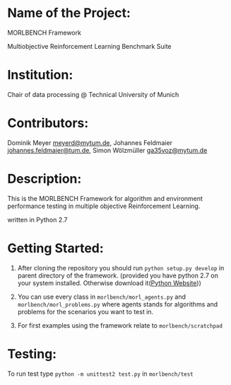 # Name of the Project: 

MORLBENCH Framework

Multiobjective Reinforcement Learning Benchmark Suite

# Institution:

Chair of data processing @ Technical University of Munich

# Contributors:

Dominik Meyer <meyerd@mytum.de>, 
Johannes Feldmaier <johannes.feldmaier@tum.de>, 
Simon Wölzmüller   <ga35voz@mytum.de>

# Description:

This is the MORLBENCH Framework for algorithm and environment performance 
testing in multiple objective Reinforcement Learning.

written in Python 2.7
 
# Getting Started:

1. After cloning the repository you should run `python setup.py develop` in 
parent directory of the framework. (provided you have python 2.7 on your system
installed. Otherwise download it([Python Website](https://www.python.org/)))

2. You can use every class in `morlbench/morl_agents.py` and 
`morlbench/morl_problems.py` where agents stands for algorithms and problems
for the scenarios you want to test in.

3. For first examples using the framework relate to `morlbench/scratchpad`

# Testing:

To run test type `python -m unittest2 test.py` in `morlbench/test`
